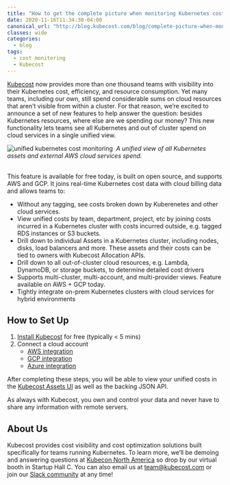 ```yaml
---
title: "How to get the complete picture when monitoring Kubernetes costs"
date: 2020-11-16T11:34:30-04:00
canonical_url: "http://blog.kubecost.com/blog/complete-picture-when-monitoring-kubernetes-costs/"
classes: wide
categories:
  - blog
tags:
  - cost monitoring
  - Kubecost
---
```


[Kubecost](http://kubecost.com) now provides more than one thousand teams with visibility into their Kubernetes cost, efficiency, and resource consumption. 
Yet many teams, including our own, still spend considerable sums on cloud resources that aren’t visible from within a cluster. 
For that reason, we’re excited to announce a set of new features to help answer the question: besides Kubernetes resources, where else are we spending our money? 
This new functionality lets teams see all Kubernetes and out of cluster spend on cloud services in a single unified view.

![unified kubernetes cost monitoring](/assets/images/unified-cost-screenshot.gif)
 &nbsp;*A unified view of all Kubernetes assets and external AWS cloud services spend.*

<br/>
This feature is available for free today, is built on open source, and supports AWS and GCP. 
It joins real-time Kubernetes cost data with cloud billing data and allows teams to: 
<br/>

* Without any tagging, see costs broken down by Kuberenetes and other cloud services.
* View unified costs by team, department, project, etc by joining costs incurred in a Kubernetes cluster with costs incurred outside, e.g. tagged RDS instances or S3 buckets.
* Drill down to individual Assets in a Kubernetes cluster, including nodes, disks, load balancers and more. These assets and their costs can be tied to owners with Kubecost Allocation APIs.
* Drill down to all out-of-cluster cloud resources, e.g. Lambda, DynamoDB, or storage buckets, to determine detailed cost drivers
* Supports multi-cluster, multi-account, and multi-provider views. Feature available on AWS + GCP today.
* Tightly integrate on-prem Kubernetes clusters with cloud services for hybrid environments 

## How to Set Up

1. [Install Kubecost](http://docs.kubecost.com/install) for free (typically < 5 mins)
2. Connect a cloud account
    - [AWS integration](https://github.com/kubecost/docs/blob/master/aws-cloud-integrations.md)
    - [GCP integration](https://github.com/kubecost/docs/blob/master/gcp-out-of-cluster.md)
    - [Azure integration](https://docs.kubecost.com/azure-out-of-cluster.html)

After completing these steps, you will be able to view your unified costs in the [Kubecost Assets UI](https://github.com/kubecost/docs/blob/master/assets.md) as well as the backing JSON API. 

As always with Kubecost, you own and control your data and never have to share any information with remote servers.

## About Us

Kubecost provides cost visibility and cost optimization solutions built specifically for teams running Kubernetes. 
To learn more, we’ll be demoing and answering questions at [Kubecon North America](https://events.linuxfoundation.org/kubecon-cloudnativecon-north-america/) so drop by our virtual booth in Startup Hall C. 
You can also email us at team@kubecost.com or join our [Slack community](https://join.slack.com/t/kubecost/shared_invite/enQtNTA2MjQ1NDUyODE5LWFjYzIzNWE4MDkzMmUyZGU4NjkwMzMyMjIyM2E0NGNmYjExZjBiNjk1YzY5ZDI0ZTNhZDg4NjlkMGRkYzFlZTU) at any time! 
